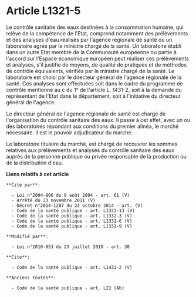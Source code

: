 # Article L1321-5

Le contrôle sanitaire des eaux destinées à la consommation humaine, qui relève de la compétence de l'Etat, comprend notamment
des prélèvements et des analyses d'eau réalisés par l'agence régionale de santé ou un laboratoire agréé par le ministre
chargé de la santé. Un laboratoire établi dans un autre Etat membre de la Communauté européenne ou partie à l'accord sur
l'Espace économique européen peut réaliser ces prélèvements et analyses, s'il justifie de moyens, de qualité de pratiques et
de méthodes de contrôle équivalents, vérifiés par le ministre chargé de la santé. Le laboratoire est choisi par le directeur
général de l'agence régionale de la santé. Ces analyses sont effectuées soit dans le cadre du programme de contrôle mentionné
au c du 1° de l'article L. 1431-2, soit à la demande du représentant de l'Etat dans le département, soit à l'initiative du
directeur général de l'agence. 

Le directeur général de l'agence régionale de santé est chargé de l'organisation du contrôle sanitaire des eaux. Il passe à
cet effet, avec un ou des laboratoires répondant aux conditions du premier alinéa, le marché nécessaire. Il est le pouvoir
adjudicateur du marché. 

Le laboratoire titulaire du marché, est chargé de recouvrer les sommes relatives aux prélèvements et analyses du contrôle
sanitaire des eaux auprès de la personne publique ou privée responsable de la production ou de la distribution d'eau.

**Liens relatifs à cet article**

	**Cité par**:

	  - Loi n°2004-806 du 9 août 2004 - art. 61 (V)
	  - Arrêté du 23 novembre 2011 (V)
	  - Décret n°2014-1287 du 23 octobre 2014 - art. (V)
	  - Code de la santé publique - art. L1322-13 (V)
	  - Code de la santé publique - art. L1332-3 (V)
	  - Code de la santé publique - art. L1332-6 (V)
	  - Code de la santé publique - art. L1332-9 (V)

	**Modifié par**:

	  - Loi n°2010-853 du 23 juillet 2010 - art. 38

	**Cite**:

	  - Code de la santé publique - art. L1431-2 (V)

	**Anciens textes**:

	  - Code de la santé publique - art. L22 (Ab)
